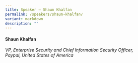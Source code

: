 ```yaml
---
title: Speaker – Shaun Khalfan
permalink: /speakers/shaun-khalfan/
variant: markdown
description: ""
---
```

#### **Shaun Khalfan**

*VP, Enterprise Security and Chief Information Security Officer, <br> Paypal, United States of America*